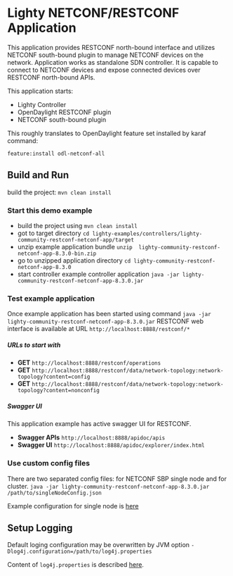 Lighty NETCONF/RESTCONF Application
==========================
This application provides RESTCONF north-bound interface and utilizes NETCONF south-bound plugin to manage NETCONF devices on the network. 
Application works as standalone SDN controller. It is capable to connect to NETCONF devices and expose connected devices over RESTCONF north-bound APIs.

This application starts:
* Lighty Controller
* OpenDaylight RESTCONF plugin
* NETCONF south-bound plugin

This roughly translates to OpenDaylight feature set installed by karaf command:
```
feature:install odl-netconf-all
```

Build and Run
-------------
build the project: ```mvn clean install```

### Start this demo example
* build the project using ```mvn clean install```
* got to target directory ```cd lighty-examples/controllers/lighty-community-restconf-netconf-app/target``` 
* unzip example application bundle ```unzip  lighty-community-restconf-netconf-app-8.3.0-bin.zip```
* go to unzipped application directory ```cd lighty-community-restconf-netconf-app-8.3.0```
* start controller example controller application ```java -jar lighty-community-restconf-netconf-app-8.3.0.jar```

### Test example application
Once example application has been started using command ```java -jar lighty-community-restconf-netconf-app-8.3.0.jar```
RESTCONF web interface is available at URL ```http://localhost:8888/restconf/*```

##### URLs to start with
* __GET__ ```http://localhost:8888/restconf/operations```
* __GET__ ```http://localhost:8888/restconf/data/network-topology:network-topology?content=config```
* __GET__ ```http://localhost:8888/restconf/data/network-topology:network-topology?content=nonconfig```

##### Swagger UI
This application example has active swagger UI for RESTCONF. 
* __Swagger APIs__ ``http://localhost:8888/apidoc/apis`` 
* __Swagger UI__ ``http://localhost:8888/apidoc/explorer/index.html`` 

### Use custom config files
There are two separated config files: for NETCONF SBP single node and for cluster.
`java -jar lighty-community-restconf-netconf-app-8.3.0.jar /path/to/singleNodeConfig.json`

Example configuration for single node is [here](src/main/assembly/resources/sampleConfigSingleNode.json)

Setup Logging
-------------
Default loging configuration may be overwritten by JVM option
```-Dlog4j.configuration=/path/to/log4j.properties```

Content of ```log4j.properties``` is described [here](https://logging.apache.org/log4j/2.x/manual/configuration.html).
